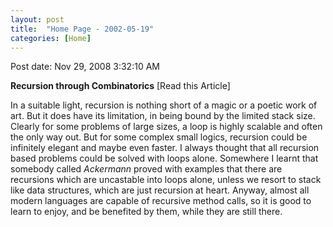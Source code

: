 ```yaml
---
layout: post
title:  "Home Page - 2002-05-19"
categories: [Home]
---
```


Post date: Nov 29, 2008 3:32:10 AM

**Recursion through Combinatorics** [Read this Article]

In a suitable light, recursion is nothing short of a magic or a poetic work of art. But it does have its limitation, in being bound by the limited stack size. Clearly for some problems of large sizes, a loop is highly scalable and often the only way out. But for some complex small logics, recursion could be infinitely elegant and maybe even faster. I always thought that all recursion based problems could be solved with loops alone. Somewhere I learnt that somebody called *Ackermann* proved with examples that there are recursions which are uncastable into loops alone, unless we resort to stack like data structures, which are just recursion at heart. Anyway, almost all modern languages are capable of recursive method calls, so it is good to learn to enjoy, and be benefited by them, while they are still there.

